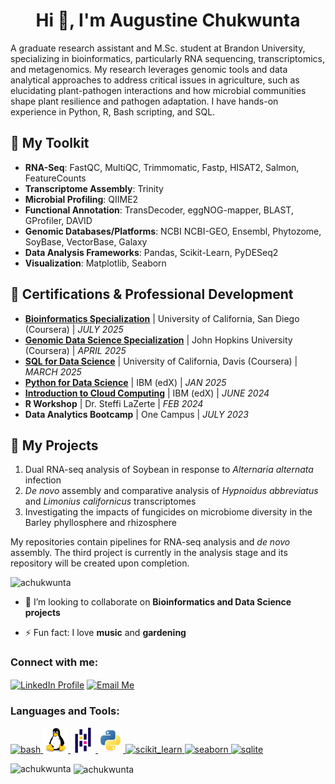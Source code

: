 <h1 align="center">Hi 👋, I'm Augustine Chukwunta</h1>
<p align="left">A graduate research assistant and M.Sc. student at Brandon University, specializing in bioinformatics, particularly RNA sequencing, transcriptomics, and metagenomics. My research leverages genomic tools and data analytical approaches to address critical issues in agriculture, such as elucidating plant-pathogen interactions and how microbial communities shape plant resilience and pathogen adaptation. I have hands-on experience in Python, R, Bash scripting, and SQL.

## 🔧 My Toolkit

- **RNA-Seq**: FastQC, MultiQC, Trimmomatic, Fastp, HISAT2, Salmon, FeatureCounts
- **Transcriptome Assembly**: Trinity
- **Microbial Profiling**: QIIME2
- **Functional Annotation**: TransDecoder, eggNOG-mapper, BLAST, GProfiler, DAVID
- **Genomic Databases/Platforms**: NCBI NCBI-GEO, Ensembl, Phytozome, SoyBase, VectorBase, Galaxy
- **Data Analysis Frameworks**: Pandas, Scikit-Learn, PyDESeq2
- **Visualization**: Matplotlib, Seaborn

## 📜 Certifications & Professional Development

- **[Bioinformatics Specialization](https://coursera.org/share/ddf22464a84e589b67339625baa78173)** | University of California, San Diego (Coursera) | *JULY 2025*
- **[Genomic Data Science Specialization](https://coursera.org/share/8a94952989d91672fc59f4baf507ed24)** | John Hopkins University (Coursera) | *APRIL 2025*
- **[SQL for Data Science](https://coursera.org/share/6caefac34239d0ed56290bd317183240)** | University of California, Davis (Coursera) | *MARCH 2025*
- **[Python for Data Science](https://courses.edx.org/certificates/7de508c8d7f04e55975a0dd15c1a638d)** | IBM (edX) | *JAN 2025*
- **[Introduction to Cloud Computing](https://courses.edx.org/certificates/163ea2740e7c4f208579e1ad973e3c9d)** | IBM (edX) | *JUNE 2024*
- **R Workshop** | Dr. Steffi LaZerte | *FEB 2024*
- **Data Analytics Bootcamp** | One Campus | *JULY 2023*

## 🚧 My Projects

1. Dual RNA-seq analysis of Soybean in response to *Alternaria alternata* infection
2. *De novo* assembly and comparative analysis of *Hypnoidus abbreviatus* and *Limonius californicus* transcriptomes
3. Investigating the impacts of fungicides on microbiome diversity in the Barley phyllosphere and rhizosphere

My repositories contain pipelines for RNA-seq analysis and *de novo* assembly. The third project is currently in the analysis stage and its repository will be created upon completion.

<p align="left"> <img src="https://komarev.com/ghpvc/?username=achukwunta&label=Profile%20views&color=0e75b6&style=flat" alt="achukwunta" /> </p>
  
- 👯 I’m looking to collaborate on **Bioinformatics and Data Science projects**

- ⚡ Fun fact: I love **music** and **gardening**

<h3 align="left">Connect with me:</h3>
<p align="left">
<a href="https://linkedin.com/in/www.linkedin.com/in/augustine-chukwunta-702523b8" target="blank"><img align="center" src="https://raw.githubusercontent.com/rahuldkjain/github-profile-readme-generator/master/src/images/icons/Social/linked-in-alt.svg" alt="LinkedIn Profile" height="30" width="40" /></a>
<a href="mailto:augustine.chukwunta@gmail.com" target="_blank"><img align="center" src="https://simpleicons.org/icons/gmail.svg" alt="Email Me" height="35" width="40" /></a>
</p>

<h3 align="left">Languages and Tools:</h3>
<p align="left"> <a href="https://www.gnu.org/software/bash/" target="_blank" rel="noreferrer"> <img src="https://www.vectorlogo.zone/logos/gnu_bash/gnu_bash-icon.svg" alt="bash" width="40" height="40"/> </a> <a href="https://www.linux.org/" target="_blank" rel="noreferrer"> <img src="https://raw.githubusercontent.com/devicons/devicon/master/icons/linux/linux-original.svg" alt="linux" width="40" height="40"/> </a> <a href="https://pandas.pydata.org/" target="_blank" rel="noreferrer"> <img src="https://raw.githubusercontent.com/devicons/devicon/2ae2a900d2f041da66e950e4d48052658d850630/icons/pandas/pandas-original.svg" alt="pandas" width="40" height="40"/> </a> <a href="https://www.python.org" target="_blank" rel="noreferrer"> <img src="https://raw.githubusercontent.com/devicons/devicon/master/icons/python/python-original.svg" alt="python" width="40" height="40"/> </a> <a href="https://scikit-learn.org/" target="_blank" rel="noreferrer"> <img src="https://upload.wikimedia.org/wikipedia/commons/0/05/Scikit_learn_logo_small.svg" alt="scikit_learn" width="40" height="40"/> </a> <a href="https://seaborn.pydata.org/" target="_blank" rel="noreferrer"> <img src="https://seaborn.pydata.org/_images/logo-mark-lightbg.svg" alt="seaborn" width="40" height="40"/> </a> <a href="https://www.sqlite.org/" target="_blank" rel="noreferrer"> <img src="https://www.vectorlogo.zone/logos/sqlite/sqlite-icon.svg" alt="sqlite" width="40" height="40"/> </a> </p>

<p><img align="left" src="https://github-readme-stats.vercel.app/api/top-langs?username=achukwunta&show_icons=true&locale=en&layout=compact" alt="achukwunta" /></p>

<p>&nbsp;<img align="center" src="https://github-readme-stats.vercel.app/api?username=achukwunta&show_icons=true&locale=en" alt="achukwunta" /></p>
